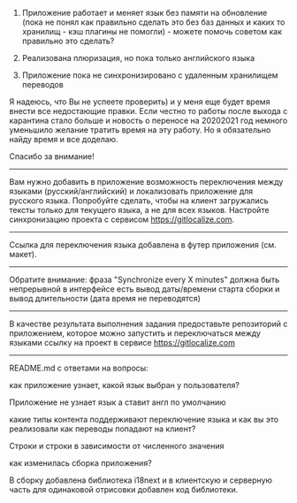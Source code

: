 1. Приложение работает и меняет язык без памяти на обновление (пока не понял как правильно сделать это без баз данных и каких то хранилищ - кэш плагины не помогли) - можете помочь советом как правильно это сделать?

2. Реализована плюризация, но пока только английского языка

3. Приложение пока не синхронизировано с удаленным хранилищем переводов

Я надеюсь, что Вы не успеете проверить) и у меня еще будет время внести все недостающие правки. Если честно то работы после выхода с карантина стало больше и новость о переносе на 20202021 год немного уменьшило желание тратить время на эту работу. Но я обязательно найду время и все доделаю.

Спасибо за внимание!

---

Вам нужно добавить в приложение возможность переключения между языками (русский/английский) и локализовать приложение для русского языка. Попробуйте сделать, чтобы на клиент загружались тексты только для текущего языка, а не для всех языков. Настройте синхронизацию проекта с сервисом https://gitlocalize.com.

---

Ссылка для переключения языка добавлена в футер приложения (см. макет).

---

Обратите внимание:
фраза "Synchronize every Х minutes" должна быть непрерывной
в интерфейсе есть вывод даты/времени старта сборки и вывод длительности (дата время не переводятся)

---

В качестве результата выполнения задания предоставьте
репозиторий с приложением, которое можно запустить и переключаться между языками
ссылку на проект в сервисе https://gitlocalize.com

---

README.md с ответами на вопросы:

как приложение узнает, какой язык выбран у пользователя?

Приложение не узнает язык а ставит англ по умолчанию

какие типы контента поддерживают переключение языка и как вы это реализовали как переводы попадают на клиент?

Строки и строки в зависимости от численного значения

как изменилась сборка приложения?

В сборку добавлена библиотека i18next и в клиентскую и серверную часть для одинаковой отрисовки добавлен код библиотеки.
